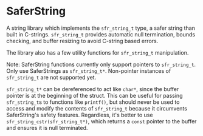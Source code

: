 # SaferString
A string library which implements the ```sfr_string_t``` type, a safer string than built in C-strings.  ```sfr_string_t```  provides automatic null termination, bounds checking, and buffer resizing to avoid C-string based errors.  

The library also has a few utility functions for ```sfr_string_t``` manipulation.

Note: SaferString functions currently only support pointers to ```sfr_string_t```.  Only use SaferStrings as ```sfr_string_t*```.  Non-pointer instances of ```sfr_string_t``` are not supported yet.

```sfr_string_t*``` can be dereferenced to act like ```char*```, since the buffer pointer is at the beginning of the struct.  This can be useful for passing ```sfr_string_t```s to functions like ```printf()```, but should never be used to access and modify the contents of ```sfr_string_t``` because it circumvents SaferString's safety features.  Regardless, it's better to use ```sfr_string_cstr(sfr_string_t*)```, which returns a ```const``` pointer to the buffer and ensures it is null terminated.
